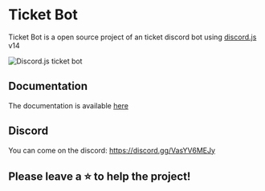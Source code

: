 # Ticket Bot

Ticket Bot is a open source project of an ticket discord bot using [discord.js](https://discord.js.org) v14

![Discord.js ticket bot]()

## Documentation

The documentation is available [here](https://ticket-bot.pages.dev/)

## Discord

You can come on the discord: https://discord.gg/VasYV6MEJy

## Please leave a ⭐ to help the project!
